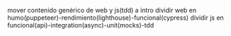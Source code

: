 mover contenido genérico de web y js(tdd) a intro
dividir web en humo(puppeteer)-rendimiento(lighthouse)-funcional(cypress)
dividir js en funcional(api)-integration(async)-unit(mocks)-tdd
